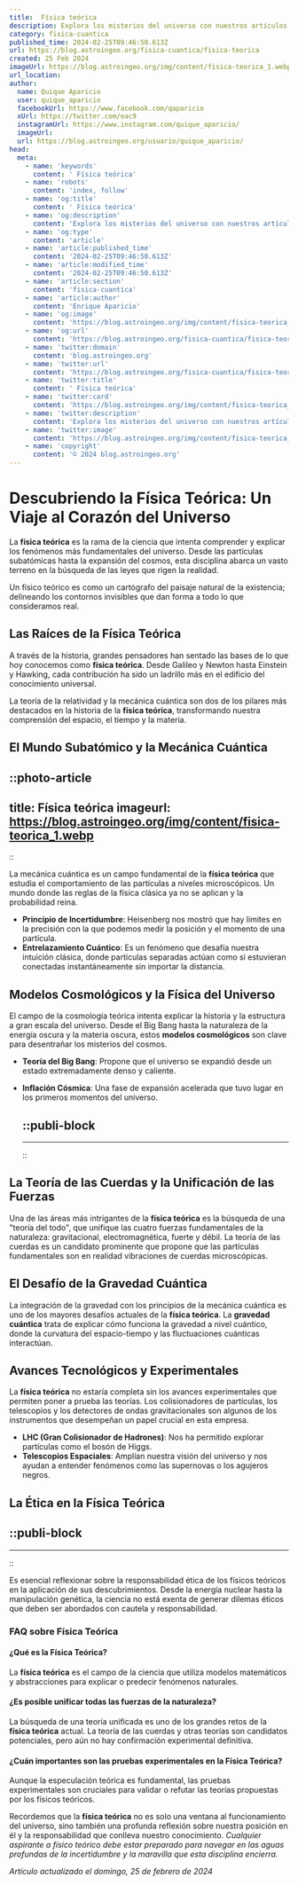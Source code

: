 ```yaml
---
title:  Física teórica
description: Explora los misterios del universo con nuestros artículos en profundidad sobre física teórica. Entiende la materia, energía y más.
category: fisica-cuantica
published_time: 2024-02-25T09:46:50.613Z
url: https://blog.astroingeo.org/fisica-cuantica/fisica-teorica
created: 25 Feb 2024
imageUrl: https://blog.astroingeo.org/img/content/fisica-teorica_1.webp
url_location:
author:
  name: Quique Aparicio
  user: quique_aparicio
  facebookUrl: https://www.facebook.com/qaparicio
  xUrl: https://twitter.com/eac9
  instagramUrl: https://www.instagram.com/quique_aparicio/
  imageUrl: 
  url: https://blog.astroingeo.org/usuario/quique_aparicio/
head:
  meta:
    - name: 'keywords'
      content: ' Física teórica'
    - name: 'robots'
      content: 'index, follow'
    - name: 'og:title'
      content: ' Física teórica'
    - name: 'og:description'
      content: 'Explora los misterios del universo con nuestros artículos en profundidad sobre física teórica. Entiende la materia, energía y más.'
    - name: 'og:type'
      content: 'article'
    - name: 'article:published_time'
      content: '2024-02-25T09:46:50.613Z'
    - name: 'article:modified_time'
      content: '2024-02-25T09:46:50.613Z'
    - name: 'article:section'
      content: 'fisica-cuantica'
    - name: 'article:author'
      content: 'Enrique Aparicio'
    - name: 'og:image'
      content: 'https://blog.astroingeo.org/img/content/fisica-teorica_1.webp'
    - name: 'og:url'
      content: 'https://blog.astroingeo.org/fisica-cuantica/fisica-teorica'
    - name: 'twitter:domain'
      content: 'blog.astroingeo.org'
    - name: 'twitter:url'
      content: 'https://blog.astroingeo.org/fisica-cuantica/fisica-teorica'
    - name: 'twitter:title'
      content: ' Física teórica'
    - name: 'twitter:card'
      content: 'https://blog.astroingeo.org/img/content/fisica-teorica_1.webp'
    - name: 'twitter:description'
      content: 'Explora los misterios del universo con nuestros artículos en profundidad sobre física teórica. Entiende la materia, energía y más.'
    - name: 'twitter:image'
      content: 'https://blog.astroingeo.org/img/content/fisica-teorica_1.webp'
    - name: 'copyright'
      content: '© 2024 blog.astroingeo.org'
---
```

# Descubriendo la Física Teórica: Un Viaje al Corazón del Universo

La **física teórica** es la rama de la ciencia que intenta comprender y explicar los fenómenos más fundamentales del universo. Desde las partículas subatómicas hasta la expansión del cosmos, esta disciplina abarca un vasto terreno en la búsqueda de las leyes que rigen la realidad.

Un físico teórico es como un cartógrafo del paisaje natural de la existencia; delineando los contornos invisibles que dan forma a todo lo que consideramos real.

## Las Raíces de la Física Teórica

A través de la historia, grandes pensadores han sentado las bases de lo que hoy conocemos como **física teórica**. Desde Galileo y Newton hasta Einstein y Hawking, cada contribución ha sido un ladrillo más en el edificio del conocimiento universal.

La teoría de la relatividad y la mecánica cuántica son dos de los pilares más destacados en la historia de la **física teórica**, transformando nuestra comprensión del espacio, el tiempo y la materia.

## El Mundo Subatómico y la Mecánica Cuántica


::photo-article
---
title:  Física teórica
imageurl: https://blog.astroingeo.org/img/content/fisica-teorica_1.webp
---
::



La mecánica cuántica es un campo fundamental de la **física teórica** que estudia el comportamiento de las partículas a niveles microscópicos. Un mundo donde las reglas de la física clásica ya no se aplican y la probabilidad reina.

- **Principio de Incertidumbre**: Heisenberg nos mostró que hay límites en la precisión con la que podemos medir la posición y el momento de una partícula.
- **Entrelazamiento Cuántico**: Es un fenómeno que desafía nuestra intuición clásica, donde partículas separadas actúan como si estuvieran conectadas instantáneamente sin importar la distancia.

## Modelos Cosmológicos y la Física del Universo

El campo de la cosmología teórica intenta explicar la historia y la estructura a gran escala del universo. Desde el Big Bang hasta la naturaleza de la energía oscura y la materia oscura, estos **modelos cosmológicos** son clave para desentrañar los misterios del cosmos.

- **Teoría del Big Bang**: Propone que el universo se expandió desde un estado extremadamente denso y caliente.
- **Inflación Cósmica**: Una fase de expansión acelerada que tuvo lugar en los primeros momentos del universo.


  ::publi-block
  ---
  ---
  ::
  
  

## La Teoría de las Cuerdas y la Unificación de las Fuerzas

Una de las áreas más intrigantes de la **física teórica** es la búsqueda de una "teoría del todo", que unifique las cuatro fuerzas fundamentales de la naturaleza: gravitacional, electromagnética, fuerte y débil. La teoría de las cuerdas es un candidato prominente que propone que las partículas fundamentales son en realidad vibraciones de cuerdas microscópicas.

## El Desafío de la Gravedad Cuántica

La integración de la gravedad con los principios de la mecánica cuántica es uno de los mayores desafíos actuales de la **física teórica**. La **gravedad cuántica** trata de explicar cómo funciona la gravedad a nivel cuántico, donde la curvatura del espacio-tiempo y las fluctuaciones cuánticas interactúan.

## Avances Tecnológicos y Experimentales

La **física teórica** no estaría completa sin los avances experimentales que permiten poner a prueba las teorías. Los colisionadores de partículas, los telescopios y los detectores de ondas gravitacionales son algunos de los instrumentos que desempeñan un papel crucial en esta empresa.

- **LHC (Gran Colisionador de Hadrones)**: Nos ha permitido explorar partículas como el bosón de Higgs.
- **Telescopios Espaciales**: Amplían nuestra visión del universo y nos ayudan a entender fenómenos como las supernovas o los agujeros negros.

## La Ética en la Física Teórica


  ::publi-block
  ---
  ---
  ::
  
  

Es esencial reflexionar sobre la responsabilidad ética de los físicos teóricos en la aplicación de sus descubrimientos. Desde la energía nuclear hasta la manipulación genética, la ciencia no está exenta de generar dilemas éticos que deben ser abordados con cautela y responsabilidad.

### FAQ sobre Física Teórica

#### ¿Qué es la Física Teórica?

La **física teórica** es el campo de la ciencia que utiliza modelos matemáticos y abstracciones para explicar o predecir fenómenos naturales.

#### ¿Es posible unificar todas las fuerzas de la naturaleza?

La búsqueda de una teoría unificada es uno de los grandes retos de la **física teórica** actual. La teoría de las cuerdas y otras teorías son candidatos potenciales, pero aún no hay confirmación experimental definitiva.

#### ¿Cuán importantes son las pruebas experimentales en la Física Teórica?

Aunque la especulación teórica es fundamental, las pruebas experimentales son cruciales para validar o refutar las teorías propuestas por los físicos teóricos.

Recordemos que la **física teórica** no es solo una ventana al funcionamiento del universo, sino también una profunda reflexión sobre nuestra posición en él y la responsabilidad que conlleva nuestro conocimiento. *Cualquier aspirante a físico teórico debe estar preparado para navegar en las aguas profundas de la incertidumbre y la maravilla que esta disciplina encierra.*

_Artículo actualizado el domingo, 25 de febrero de 2024_